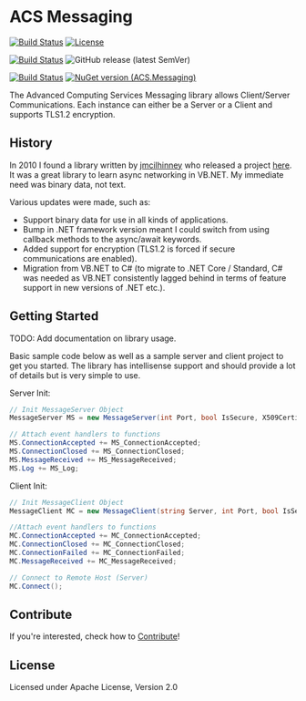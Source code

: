 # ACS Messaging

[![Build Status](https://dev.azure.com/acslive/ACS-Messaging/_apis/build/status/ACS.Messaging?branchName=master)](https://github.com/Johno-ACSLive/ACS-Messaging/blob/master/README.md) [![License](https://img.shields.io/github/license/Johno-ACSLive/ACS-Messaging.svg)](https://github.com/Johno-ACSLive/ACS-Messaging/blob/master/README.md#license)

[![Build Status](https://vsrm.dev.azure.com/acslive/_apis/public/Release/badge/ccae949e-8281-4633-a51d-ee4745167ab7/2/3)](https://github.com/Johno-ACSLive/ACS-Messaging/blob/master/README.md) ![GitHub release (latest SemVer)](https://img.shields.io/github/v/release/Johno-ACSLive/ACS-Messaging)

[![Build Status](https://vsrm.dev.azure.com/acslive/_apis/public/Release/badge/ccae949e-8281-4633-a51d-ee4745167ab7/2/4)](https://github.com/Johno-ACSLive/ACS-Messaging/blob/master/README.md) [![NuGet version (ACS.Messaging)](https://img.shields.io/nuget/v/ACS.Messaging.svg?style=flat-square)](https://www.nuget.org/packages/ACS.Messaging)

The Advanced Computing Services Messaging library allows Client/Server Communications. Each instance can either be a Server or a Client and supports TLS1.2 encryption.


## History

In 2010 I found a library written by [jmcilhinney](http://www.vbforums.com/member.php?58941-jmcilhinney) who released a project [here](http://www.vbforums.com/showthread.php?587341-VB2008-NET-3-5-Asynchronous-TcpListener-amp-TcpClient). It was a great library to learn async networking in VB.NET. My immediate need was binary data, not text.

Various updates were made, such as:
* Support binary data for use in all kinds of applications.
* Bump in .NET framework version meant I could switch from using callback methods to the async/await keywords.
* Added support for encryption (TLS1.2 is forced if secure communications are enabled).
* Migration from VB.NET to C# (to migrate to .NET Core / Standard, C# was needed as VB.NET consistently lagged behind in terms of feature support in new versions of .NET etc.).


## Getting Started

TODO: Add documentation on library usage.

Basic sample code below as well as a sample server and client project to get you started. The library has intellisense support and should provide a lot of details but is very simple to use.

Server Init:
```c#
// Init MessageServer Object
MessageServer MS = new MessageServer(int Port, bool IsSecure, X509Certificate Certificate);

// Attach event handlers to functions
MS.ConnectionAccepted += MS_ConnectionAccepted;
MS.ConnectionClosed += MS_ConnectionClosed;
MS.MessageReceived += MS_MessageReceived;
MS.Log += MS_Log;
```

Client Init:
```C#
// Init MessageClient Object
MessageClient MC = new MessageClient(string Server, int Port, bool IsSecure);

//Attach event handlers to functions
MC.ConnectionAccepted += MC_ConnectionAccepted;
MC.ConnectionClosed += MC_ConnectionClosed;
MC.ConnectionFailed += MC_ConnectionFailed;
MC.MessageReceived += MC_MessageReceived;

// Connect to Remote Host (Server)
MC.Connect();
```


## Contribute

If you're interested, check how to [Contribute](CONTRIBUTING.md)!


## License

Licensed under Apache License, Version 2.0
